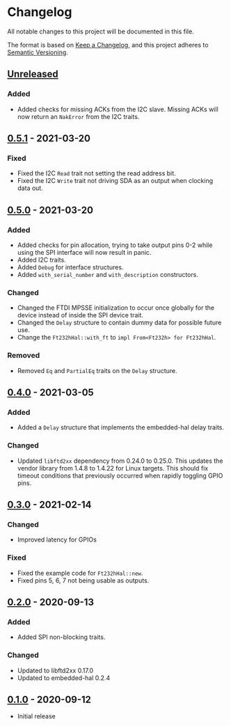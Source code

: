 # Changelog
All notable changes to this project will be documented in this file.

The format is based on [Keep a Changelog](https://keepachangelog.com/en/1.0.0/),
and this project adheres to [Semantic Versioning](https://semver.org/spec/v2.0.0.html).

## [Unreleased]
### Added
- Added checks for missing ACKs from the I2C slave.
  Missing ACKs will now return an `NakError` from the I2C traits.

## [0.5.1] - 2021-03-20
### Fixed
- Fixed the I2C `Read` trait not setting the read address bit.
- Fixed the I2C `Write` trait not driving SDA as an output when clocking data
  out.

## [0.5.0] - 2021-03-20
### Added
- Added checks for pin allocation, trying to take output pins 0-2 while using
  the SPI interface will now result in panic.
- Added I2C traits.
- Added `Debug` for interface structures.
- Added `with_serial_number` and `with_description` constructors.

### Changed
- Changed the FTDI MPSSE initialization to occur once globally for the device
  instead of inside the SPI device trait.
- Changed the `Delay` structure to contain dummy data for possible future use.
- Change the `Ft232hHal::with_ft` to `impl From<Ft232h> for Ft232hHal`.

### Removed
- Removed `Eq` and `PartialEq` traits on the `Delay` structure.

## [0.4.0] - 2021-03-05
### Added
- Added a `Delay` structure that implements the embedded-hal delay traits.

### Changed
- Updated `libftd2xx` dependency from 0.24.0 to 0.25.0.
  This updates the vendor library from 1.4.8 to 1.4.22 for Linux targets.
  This should fix timeout conditions that previously occurred when rapidly
  toggling GPIO pins.

## [0.3.0] - 2021-02-14
### Changed
- Improved latency for GPIOs

### Fixed
- Fixed the example code for `Ft232hHal::new`.
- Fixed pins 5, 6, 7 not being usable as outputs.

## [0.2.0] - 2020-09-13
### Added
- Added SPI non-blocking traits.

### Changed
- Updated to libftd2xx 0.17.0
- Updated to embedded-hal 0.2.4

## [0.1.0] - 2020-09-12
- Initial release

[Unreleased]: https://github.com/newAM/ftd2xx-embedded-hal/compare/v0.5.1...HEAD
[0.5.1]: https://github.com/newAM/ftd2xx-embedded-hal/compare/v0.5.0...v0.5.1
[0.5.0]: https://github.com/newAM/ftd2xx-embedded-hal/compare/v0.4.0...v0.5.0
[0.4.0]: https://github.com/newAM/ftd2xx-embedded-hal/compare/v0.3.0...v0.4.0
[0.3.0]: https://github.com/newAM/ftd2xx-embedded-hal/compare/v0.2.0...v0.3.0
[0.2.0]: https://github.com/newAM/ftd2xx-embedded-hal/compare/v0.1.0...v0.2.0
[0.1.0]: https://github.com/newAM/ftd2xx-embedded-hal/releases/tag/v0.1.0
